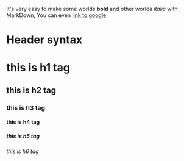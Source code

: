It's very easy to make some worlds **bold** and other worlds *italic* with MarkDown, You can even [link to google](http://google.com)

# Header syntax
# this is h1 tag
## this is h2 tag
### this is h3 tag
#### this is h4 tag
##### this is h5 tag
###### this is h6 tag
